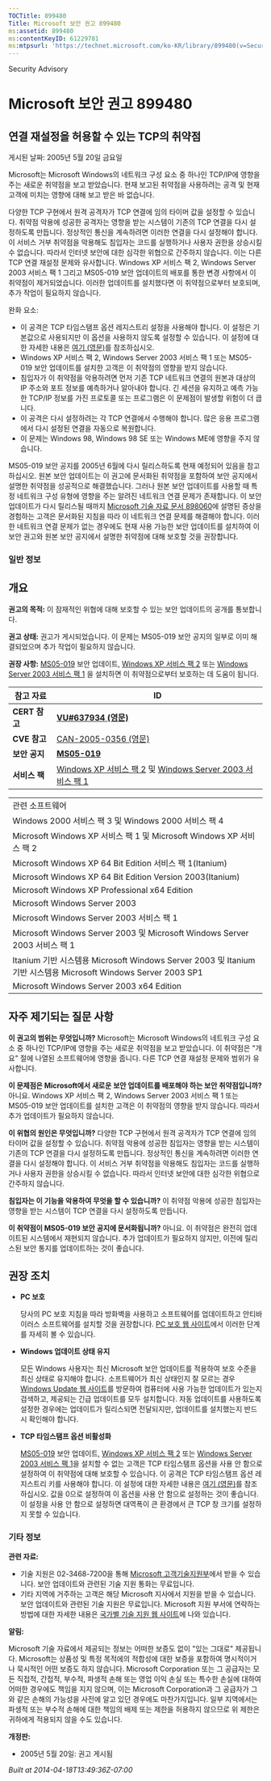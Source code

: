```yaml
---
TOCTitle: 899480
Title: Microsoft 보안 권고 899480
ms:assetid: 899480
ms:contentKeyID: 61229781
ms:mtpsurl: 'https://technet.microsoft.com/ko-KR/library/899480(v=Security.10)'
---
```


Security Advisory

Microsoft 보안 권고 899480
==========================

연결 재설정을 허용할 수 있는 TCP의 취약점
-----------------------------------------

게시된 날짜: 2005년 5월 20일 금요일

Microsoft는 Microsoft Windows의 네트워크 구성 요소 중 하나인 TCP/IP에 영향을 주는 새로운 취약점을 보고 받았습니다. 현재 보고된 취약점을 사용하려는 공격 및 현재 고객에 미치는 영향에 대해 보고 받은 바 없습니다.

다양한 TCP 구현에서 원격 공격자가 TCP 연결에 임의 타이머 값을 설정할 수 있습니다. 취약점 악용에 성공한 공격자는 영향을 받는 시스템이 기존의 TCP 연결을 다시 설정하도록 만듭니다. 정상적인 통신을 계속하려면 이러한 연결을 다시 설정해야 합니다. 이 서비스 거부 취약점을 악용해도 침입자는 코드를 실행하거나 사용자 권한을 상승시킬 수 없습니다. 따라서 인터넷 보안에 대한 심각한 위협으로 간주하지 않습니다. 이는 다른 TCP 연결 재설정 문제와 유사합니다.
Windows XP 서비스 팩 2, Windows Server 2003 서비스 팩 1 그리고 MS05-019 보안 업데이트의 배포를 통한 변경 사항에서 이 취약점이 제거되었습니다. 이러한 업데이트를 설치했다면 이 취약점으로부터 보호되며, 추가 작업이 필요하지 않습니다.

완화 요소:

-   이 공격은 TCP 타임스탬프 옵션 레지스트리 설정을 사용해야 합니다. 이 설정은 기본값으로 사용되지만 이 옵션을 사용하지 않도록 설정할 수 있습니다. 이 설정에 대한 자세한 내용은 [여기 (영문)](http://www.microsoft.com/resources/documentation/windows/2000/server/reskit/en-us/regentry/58800.asp)를 참조하십시오.
-   Windows XP 서비스 팩 2, Windows Server 2003 서비스 팩 1 또는 MS05-019 보안 업데이트를 설치한 고객은 이 취약점의 영향을 받지 않습니다.
-   침입자가 이 취약점을 악용하려면 먼저 기존 TCP 네트워크 연결의 원본과 대상의 IP 주소와 포트 정보를 예측하거나 알아내야 합니다. 긴 세션을 유지하고 예측 가능한 TCP/IP 정보를 가진 프로토콜 또는 프로그램은 이 문제점이 발생할 위험이 더 큽니다.
-   이 공격은 다시 설정하려는 각 TCP 연결에서 수행해야 합니다. 많은 응용 프로그램에서 다시 설정된 연결을 자동으로 복원합니다.
-   이 문제는 Windows 98, Windows 98 SE 또는 Windows ME에 영향을 주지 않습니다.

MS05-019 보안 공지를 2005년 6월에 다시 릴리스하도록 현재 예정되어 있음을 참고하십시오. 원본 보안 업데이트는 이 권고에 문서화된 취약점을 포함하여 보안 공지에서 설명한 취약점을 성공적으로 해결했습니다. 그러나 원본 보안 업데이트를 사용할 때 특정 네트워크 구성 유형에 영향을 주는 알려진 네트워크 연결 문제가 존재합니다. 이 보안 업데이트가 다시 릴리스될 때까지 [Microsoft 기술 자료 문서 898060](http://support.microsoft.com/kb/898060/)에 설명된 증상을 경험하는 고객은 문서화된 지침을 따라 이 네트워크 연결 문제를 해결해야 합니다. 이러한 네트워크 연결 문제가 없는 경우에도 현재 사용 가능한 보안 업데이트를 설치하여 이 보안 권고와 원본 보안 공지에서 설명한 취약점에 대해 보호할 것을 권장합니다.

### 일반 정보

개요
----

<span></span>
**권고의 목적:** 이 잠재적인 위협에 대해 보호할 수 있는 보안 업데이트의 공개를 통보합니다.

**권고 상태:** 권고가 게시되었습니다. 이 문제는 MS05-019 보안 공지의 일부로 이미 해결되었으며 추가 작업이 필요하지 않습니다.

**권장 사항:** [MS05-019](http://technet.microsoft.com/security/bulletin/ms05-019) 보안 업데이트, [Windows XP 서비스 팩 2](http://www.microsoft.com/korea/windowsxp/sp2/) 또는 [Windows Server 2003 서비스 팩 1](http://www.microsoft.com/korea/windowsserver2003/downloads/servicepacks/sp1/) 을 설치하면 이 취약점으로부터 보호하는 데 도움이 됩니다.

| 참고 자료     | ID                                                                                                                                                                                         |
|---------------|--------------------------------------------------------------------------------------------------------------------------------------------------------------------------------------------|
| **CERT 참고** | [**VU\#637934 (영문)**](http://www.kb.cert.org/vuls/id/637934)                                                                                                                             |
| **CVE 참고**  | [CAN-2005-0356 (영문)](http://www.cve.mitre.org/cgi-bin/cvename.cgi?name=can-2005-0356)                                                                                                    |
| **보안 공지** | [**MS05-019**](http://technet.microsoft.com/security/bulletin/ms05-019)                                                                                                                    |
| **서비스 팩** | [Windows XP 서비스 팩 2](http://www.microsoft.com/korea/windowsxp/sp2/) 및 [Windows Server 2003 서비스 팩 1](http://www.microsoft.com/korea/windowsserver2003/downloads/servicepacks/sp1/) |

|                                                                                                                |
|----------------------------------------------------------------------------------------------------------------|
| 관련 소프트웨어                                                                                                |
| Windows 2000 서비스 팩 3 및 Windows 2000 서비스 팩 4                                                           |
| Microsoft Windows XP 서비스 팩 1 및 Microsoft Windows XP 서비스 팩 2                                           |
| Microsoft Windows XP 64 Bit Edition 서비스 팩 1(Itanium)                                                       |
| Microsoft Windows XP 64 Bit Edition Version 2003(Itanium)                                                      |
| Microsoft Windows XP Professional x64 Edition                                                                  |
| Microsoft Windows Server 2003                                                                                  |
| Microsoft Windows Server 2003 서비스 팩 1                                                                      |
| Microsoft Windows Server 2003 및 Microsoft Windows Server 2003 서비스 팩 1                                     |
| Itanium 기반 시스템용 Microsoft Windows Server 2003 및 Itanium 기반 시스템용 Microsoft Windows Server 2003 SP1 |
| Microsoft Windows Server 2003 x64 Edition                                                                      |

자주 제기되는 질문 사항
-----------------------

<span></span>
**이 권고의 범위는 무엇입니까?**
Microsoft는 Microsoft Windows의 네트워크 구성 요소 중 하나인 TCP/IP에 영향을 주는 새로운 취약점을 보고 받았습니다. 이 취약점은 "개요" 절에 나열된 소프트웨어에 영향을 줍니다. 다른 TCP 연결 재설정 문제와 범위가 유사합니다.

**이 문제점은 Microsoft에서 새로운 보안 업데이트를 배포해야 하는 보안 취약점입니까?**
아니요. Windows XP 서비스 팩 2, Windows Server 2003 서비스 팩 1 또는 MS05-019 보안 업데이트를 설치한 고객은 이 취약점의 영향을 받지 않습니다. 따라서 추가 업데이트가 필요하지 않습니다.

**이 위협의 원인은 무엇입니까?**
다양한 TCP 구현에서 원격 공격자가 TCP 연결에 임의 타이머 값을 설정할 수 있습니다. 취약점 악용에 성공한 침입자는 영향을 받는 시스템이 기존의 TCP 연결을 다시 설정하도록 만듭니다. 정상적인 통신을 계속하려면 이러한 연결을 다시 설정해야 합니다. 이 서비스 거부 취약점을 악용해도 침입자는 코드를 실행하거나 사용자 권한을 상승시킬 수 없습니다. 따라서 인터넷 보안에 대한 심각한 위협으로 간주하지 않습니다.

**침입자는 이 기능을 악용하여 무엇을 할 수 있습니까?**
이 취약점 악용에 성공한 침입자는 영향을 받는 시스템이 TCP 연결을 다시 설정하도록 만듭니다.

**이 취약점이 MS05-019 보안 공지에 문서화됩니까?**
아니요. 이 취약점은 완전히 업데이트된 시스템에서 재현되지 않습니다. 추가 업데이트가 필요하지 않지만, 이전에 릴리스된 보안 통지를 업데이트하는 것이 좋습니다.

권장 조치
---------

<span></span>
-   **PC 보호**

    당사의 PC 보호 지침을 따라 방화벽을 사용하고 소프트웨어를 업데이트하고 안티바이러스 소프트웨어를 설치할 것을 권장합니다. [PC 보호 웹 사이트](http://www.microsoft.com/korea/athome/security/protect/default.mspx)에서 이러한 단계를 자세히 볼 수 있습니다.

-   **Windows 업데이트 상태 유지**

    모든 Windows 사용자는 최신 Microsoft 보안 업데이트를 적용하여 보호 수준을 최신 상태로 유지해야 합니다. 소프트웨어가 최신 상태인지 잘 모르는 경우 [Windows Update 웹 사이트](http://windowsupdate.microsoft.com/)를 방문하여 컴퓨터에 사용 가능한 업데이트가 있는지 검색하고, 제공되는 긴급 업데이트를 모두 설치합니다. 자동 업데이트를 사용하도록 설정한 경우에는 업데이트가 릴리스되면 전달되지만, 업데이트를 설치했는지 반드시 확인해야 합니다.

-   **TCP 타임스탬프 옵션 비활성화**

    [MS05-019](http://technet.microsoft.com/security/bulletin/ms05-019) 보안 업데이트, [Windows XP 서비스 팩 2](http://www.microsoft.com/korea/windowsxp/sp2/) 또는 [Windows Server 2003 서비스 팩 1](http://www.microsoft.com/korea/windowsserver2003/downloads/servicepacks/sp1/)을 설치할 수 없는 고객은 TCP 타임스탬프 옵션을 사용 안 함으로 설정하여 이 취약점에 대해 보호할 수 있습니다. 이 공격은 TCP 타임스탬프 옵션 레지스트리 키를 사용해야 합니다. 이 설정에 대한 자세한 내용은 [여기 (영문)](http://www.microsoft.com/resources/documentation/windows/2000/server/reskit/en-us/regentry/58800.asp)를 참조하십시오. 값을 0으로 설정하여 이 옵션을 사용 안 함으로 설정하는 것이 좋습니다. 이 설정을 사용 안 함으로 설정하면 대역폭이 큰 환경에서 큰 TCP 창 크기를 설정하지 못할 수 있습니다.

### 기타 정보

**관련 자료:**

-   기술 지원은 02-3468-7200을 통해 [Microsoft 고객기술지원부](http://support.microsoft.com/directory/question.asp?sd=gn&fr=0)에서 받을 수 있습니다. 보안 업데이트와 관련된 기술 지원 통화는 무료입니다.
-   기타 지역에 거주하는 고객은 해당 Microsoft 지사에서 지원을 받을 수 있습니다. 보안 업데이트와 관련된 기술 지원은 무료입니다. Microsoft 지원 부서에 연락하는 방법에 대한 자세한 내용은 [국가별 기술 지원 웹 사이트](http://support.microsoft.com/common/international.aspx)에 나와 있습니다.

**알림:**

Microsoft 기술 자료에서 제공되는 정보는 어떠한 보증도 없이 "있는 그대로" 제공됩니다. Microsoft는 상품성 및 특정 목적에의 적합성에 대한 보증을 포함하여 명시적이거나 묵시적인 어떤 보증도 하지 않습니다. Microsoft Corporation 또는 그 공급자는 모든 직접적, 간접적, 부수적, 파생적 손해 또는 영업 이익 손실 또는 특수한 손실에 대하여 어떠한 경우에도 책임을 지지 않으며, 이는 Microsoft Corporation과 그 공급자가 그와 같은 손해의 가능성을 사전에 알고 있던 경우에도 마찬가지입니다. 일부 지역에서는 파생적 또는 부수적 손해에 대한 책임의 배제 또는 제한을 허용하지 않으므로 위 제한은 귀하에게 적용되지 않을 수도 있습니다.

**개정판:**

-   2005년 5월 20일: 권고 게시됨

*Built at 2014-04-18T13:49:36Z-07:00*
